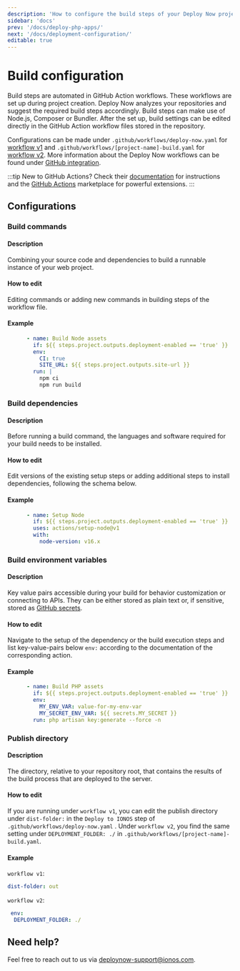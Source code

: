 ```yaml
---
description: 'How to configure the build steps of your Deploy Now project. Deploy Now detects your framework from the repository and sets up a GitHub Actions workflow accordingly.'
sidebar: 'docs'
prev: '/docs/deploy-php-apps/'
next: '/docs/deployment-configuration/'
editable: true
---
```


# Build configuration

Build steps are automated in GitHub Action workflows. These workflows are set up during project creation. Deploy Now analyzes your repositories and suggest the required build steps accordingly. Build steps can make use of Node.js, Composer or Bundler. After the set up, build settings can be edited directly in the GitHub Action workflow files stored in the repository.

Configurations can be made under `.github/workflows/deploy-now.yaml` for [workflow v1](/docs/git-integration/#v1-projects-created-until-112022) and `.github/workflows/[project-name]-build.yaml` for [workflow v2](docs/git-integration/#v2-projects-created-from-112022). More information about the Deploy Now workflows can be found under [GitHub integration](/docs/git-integration/).

:::tip
New to GitHub Actions? Check their [documentation](https://docs.github.com/en/actions) for instructions and the [GitHub Actions](https://github.com/marketplace?type=actions) marketplace for powerful extensions.
:::

## Configurations

### Build commands
#### Description
Combining your source code and dependencies to build a runnable instance of your web project. 
#### How to edit
Editing commands or adding new commands in building steps of the workflow file.
#### Example
``` yaml
      - name: Build Node assets
        if: ${{ steps.project.outputs.deployment-enabled == 'true' }}
        env:
          CI: true
          SITE_URL: ${{ steps.project.outputs.site-url }}
        run: |
          npm ci
          npm run build
```

### Build dependencies
#### Description
Before running a build command, the languages and software required for your build needs to be installed.
#### How to edit
Edit versions of the existing setup steps or adding additional steps to install dependencies, following the schema below.
#### Example
``` yaml
      - name: Setup Node
        if: ${{ steps.project.outputs.deployment-enabled == 'true' }}
        uses: actions/setup-node@v1
        with:
          node-version: v16.x
```

### Build environment variables
#### Description
Key value pairs accessible during your build for behavior customization or connecting to APIs. They can be either stored as plain text or, if sensitive, stored as [GitHub secrets](https://docs.github.com/en/actions/security-guides/encrypted-secrets). 
#### How to edit
Navigate to the setup of the dependency or the build execution steps and list key-value-pairs below `env:` according to the documentation of the corresponding action.
#### Example
``` yaml
      - name: Build PHP assets
        if: ${{ steps.project.outputs.deployment-enabled == 'true' }}
        env:
          MY_ENV_VAR: value-for-my-env-var
          MY_SECRET_ENV_VAR: ${{ secrets.MY_SECRET }} 
        run: php artisan key:generate --force -n
```

### Publish directory
#### Description
The directory, relative to your repository root, that contains the results of the build process that are deployed to the server.
#### How to edit
If you are running under `workflow v1`, you can edit the publish directory under `dist-folder:` in the `Deploy to IONOS` step of `.github/workflows/deploy-now.yaml` . Under `workflow v2`, you find the same setting under `DEPLOYMENT_FOLDER: ./` in `.github/workflows/[project-name]-build.yaml`.
#### Example
`workflow v1`:
``` yaml
dist-folder: out
```

`workflow v2`:
``` yaml
 env:
  DEPLOYMENT_FOLDER: ./
```

## Need help?
Feel free to reach out to us via <a href="mailto:deploynow-support@ionos.com">deploynow-support@ionos.com</a>.
